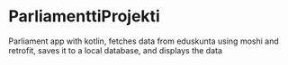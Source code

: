 # ParliamenttiProjekti
Parliament app with kotlin, fetches data from eduskunta using moshi and retrofit, saves it to a local database, and displays the data
